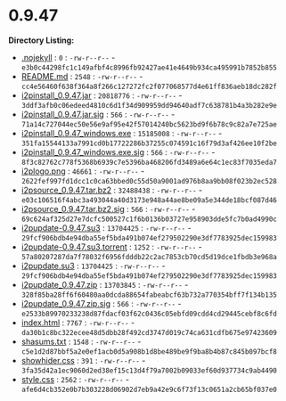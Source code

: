 0.9.47
======

**Directory Listing:**

 - [.nojekyll](.nojekyll) : `0` : `-rw-r--r--` - `e3b0c44298fc1c149afbf4c8996fb92427ae41e4649b934ca495991b7852b855`
 - [README.md](README.md) : `2548` : `-rw-r--r--` - `cc4e56460f638f364a8f266c127272fc2f077068577d4e61ff836aeb18dc282f`
 - [i2pinstall_0.9.47.jar](i2pinstall_0.9.47.jar) : `20818776` : `-rw-r--r--` - `3ddf3afb0c06edeed4810c6d1f34d909959dd94640adf7c638781b4a3b282e9e`
 - [i2pinstall_0.9.47.jar.sig](i2pinstall_0.9.47.jar.sig) : `566` : `-rw-r--r--` - `71a14c727044ec50e56e9af95e42f57014240bc5623bd9f6b78c9c82a7e725ae`
 - [i2pinstall_0.9.47_windows.exe](i2pinstall_0.9.47_windows.exe) : `15185008` : `-rw-r--r--` - `351fa15544133a7991cd0b17722286b37255c074591c16f79d3af426ee10f2be`
 - [i2pinstall_0.9.47_windows.exe.sig](i2pinstall_0.9.47_windows.exe.sig) : `566` : `-rw-r--r--` - `8f3c82762c778f5368b6939c7e5396ba468206fd3489a6e64c1ec83f7035eda7`
 - [i2plogo.png](i2plogo.png) : `46661` : `-rw-r--r--` - `2622fef997fd1dcc1c0ca63bbed0c55d50a9001ad976b8aa9bb08f023b2ec528`
 - [i2psource_0.9.47.tar.bz2](i2psource_0.9.47.tar.bz2) : `32488438` : `-rw-r--r--` - `e03c106516f4abc3a493044a40d3173e948a44ae8be09a5e344de18bcf087d46`
 - [i2psource_0.9.47.tar.bz2.sig](i2psource_0.9.47.tar.bz2.sig) : `566` : `-rw-r--r--` - `69c624af325d27e7dcfc500527c1f6b0136b03727e958903dde5fc7b0ad4990c`
 - [i2pupdate-0.9.47.su3](i2pupdate-0.9.47.su3) : `13704425` : `-rw-r--r--` - `29fcf906bdb4e94dba55ef5bda491b074ef279502290e3df7783925dec159983`
 - [i2pupdate-0.9.47.su3.torrent](i2pupdate-0.9.47.su3.torrent) : `1252` : `-rw-r--r--` - `57a80207287da7f78032f6956fdddb22c2ac7853cb70cd5d19dce1fbdb3e968a`
 - [i2pupdate.su3](i2pupdate.su3) : `13704425` : `-rw-r--r--` - `29fcf906bdb4e94dba55ef5bda491b074ef279502290e3df7783925dec159983`
 - [i2pupdate_0.9.47.zip](i2pupdate_0.9.47.zip) : `13703845` : `-rw-r--r--` - `328f85ba28ff6f60480aa0dcda88654fabeabcf63b732a770354bff7f134b135`
 - [i2pupdate_0.9.47.zip.sig](i2pupdate_0.9.47.zip.sig) : `566` : `-rw-r--r--` - `e2533b89970233238d87fdacf03f62c0436c05ebfd09cdd4cd29445cebf8c6fd`
 - [index.html](index.html) : `7767` : `-rw-r--r--` - `da30b1c8bc322ecee48d5dbb28f492cd3747d019c74ca631cdfb675e97423609`
 - [shasums.txt](shasums.txt) : `1548` : `-rw-r--r--` - `c5e1d2d87bbf5a2e0ef1acb0d5a908b1d8be489be9f9ba8b4b87c845b097bcf8`
 - [showhider.css](showhider.css) : `391` : `-rw-r--r--` - `3fa35d42a1ec9060d2ed38ef15c13d4f79a7002b09033ef60d937734c9ab4490`
 - [style.css](style.css) : `2562` : `-rw-r--r--` - `afe6d4cb352e0b7b303228d06902d7eb9a42e9c6f73f13c0651a2cb65bf037e0`
